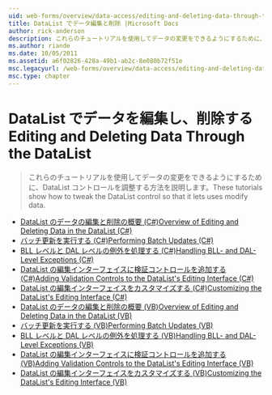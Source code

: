 ```yaml
---
uid: web-forms/overview/data-access/editing-and-deleting-data-through-the-datalist/index
title: DataList でデータ編集と削除 |Microsoft Docs
author: rick-anderson
description: これらのチュートリアルを使用してデータの変更をできるようにするために、DataList コントロールを調整する方法を説明します。
ms.author: riande
ms.date: 10/05/2011
ms.assetid: a6f02826-428a-49b1-ab2c-8e080b72f51e
msc.legacyurl: /web-forms/overview/data-access/editing-and-deleting-data-through-the-datalist
msc.type: chapter
---
```

<a name="editing-and-deleting-data-through-the-datalist"></a><span data-ttu-id="4dcd2-103">DataList でデータを編集し、削除する</span><span class="sxs-lookup"><span data-stu-id="4dcd2-103">Editing and Deleting Data Through the DataList</span></span>
====================
> <span data-ttu-id="4dcd2-104">これらのチュートリアルを使用してデータの変更をできるようにするために、DataList コントロールを調整する方法を説明します。</span><span class="sxs-lookup"><span data-stu-id="4dcd2-104">These tutorials show how to tweak the DataList control so that it lets uses modify data.</span></span>


- [<span data-ttu-id="4dcd2-105">DataList のデータの編集と削除の概要 (C#)</span><span class="sxs-lookup"><span data-stu-id="4dcd2-105">Overview of Editing and Deleting Data in the DataList (C#)</span></span>](an-overview-of-editing-and-deleting-data-in-the-datalist-cs.md)
- [<span data-ttu-id="4dcd2-106">バッチ更新を実行する (C#)</span><span class="sxs-lookup"><span data-stu-id="4dcd2-106">Performing Batch Updates (C#)</span></span>](performing-batch-updates-cs.md)
- [<span data-ttu-id="4dcd2-107">BLL レベルと DAL レベルの例外を処理する (C#)</span><span class="sxs-lookup"><span data-stu-id="4dcd2-107">Handling BLL- and DAL-Level Exceptions (C#)</span></span>](handling-bll-and-dal-level-exceptions-cs.md)
- [<span data-ttu-id="4dcd2-108">DataList の編集インターフェイスに検証コントロールを追加する (C#)</span><span class="sxs-lookup"><span data-stu-id="4dcd2-108">Adding Validation Controls to the DataList's Editing Interface (C#)</span></span>](adding-validation-controls-to-the-datalist-s-editing-interface-cs.md)
- [<span data-ttu-id="4dcd2-109">DataList の編集インターフェイスをカスタマイズする (C#)</span><span class="sxs-lookup"><span data-stu-id="4dcd2-109">Customizing the DataList's Editing Interface (C#)</span></span>](customizing-the-datalist-s-editing-interface-cs.md)
- [<span data-ttu-id="4dcd2-110">DataList のデータの編集と削除の概要 (VB)</span><span class="sxs-lookup"><span data-stu-id="4dcd2-110">Overview of Editing and Deleting Data in the DataList (VB)</span></span>](an-overview-of-editing-and-deleting-data-in-the-datalist-vb.md)
- [<span data-ttu-id="4dcd2-111">バッチ更新を実行する (VB)</span><span class="sxs-lookup"><span data-stu-id="4dcd2-111">Performing Batch Updates (VB)</span></span>](performing-batch-updates-vb.md)
- [<span data-ttu-id="4dcd2-112">BLL レベルと DAL レベルの例外を処理する (VB)</span><span class="sxs-lookup"><span data-stu-id="4dcd2-112">Handling BLL- and DAL-Level Exceptions (VB)</span></span>](handling-bll-and-dal-level-exceptions-vb.md)
- [<span data-ttu-id="4dcd2-113">DataList の編集インターフェイスに検証コントロールを追加する (VB)</span><span class="sxs-lookup"><span data-stu-id="4dcd2-113">Adding Validation Controls to the DataList's Editing Interface (VB)</span></span>](adding-validation-controls-to-the-datalist-s-editing-interface-vb.md)
- [<span data-ttu-id="4dcd2-114">DataList の編集インターフェイスをカスタマイズする (VB)</span><span class="sxs-lookup"><span data-stu-id="4dcd2-114">Customizing the DataList's Editing Interface (VB)</span></span>](customizing-the-datalist-s-editing-interface-vb.md)
